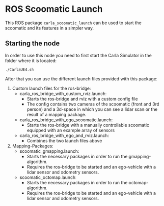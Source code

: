 # ROS Scoomatic Launch

This ROS package `carla_scoomatic_launch` can be used to start the scoomatic and its features in a simpler way.

## Starting the node

In order to use this node you need to first start the Carla Simulator in the folder where it is located:
```
./CarlaUE4.sh
```

After that you can use the different launch files provided with this package:

1. Custom launch files for the ros-bridge:
   - carla_ros_bridge_with_custom_rviz.launch:  
     - Starts the ros-bridge and rviz with a custom config file
     - The config contains two cameras of the scoomatic (front and 3rd person) and a 3d-space in which you can see a lidar scan or the result of a mapping package.
   - carla_ros_bridge_with_ego_scoomatic.launch:
     - Starts the ros-bridge with a manually controllable scoomatic equipped with an example array of sensors
   - carla_ros_bridge_with_ego_and_rviz.launch:
     - Combines the two launch files above
2. Mapping-Packages:
   - scoomatic_gmapping.launch:
     - Starts the necessary packages in order to run the gmapping-algorithm.
     - Requires the ros-bridge to be started and an ego-vehicle with a lidar sensor and odometry sensors.
   - scoomatic_octomap.launch:
     - Starts the necessary packages in order to run the octomap-algorithm.
     - Requires the ros-bridge to be started and an ego-vehicle with a lidar sensor and odometry sensors.